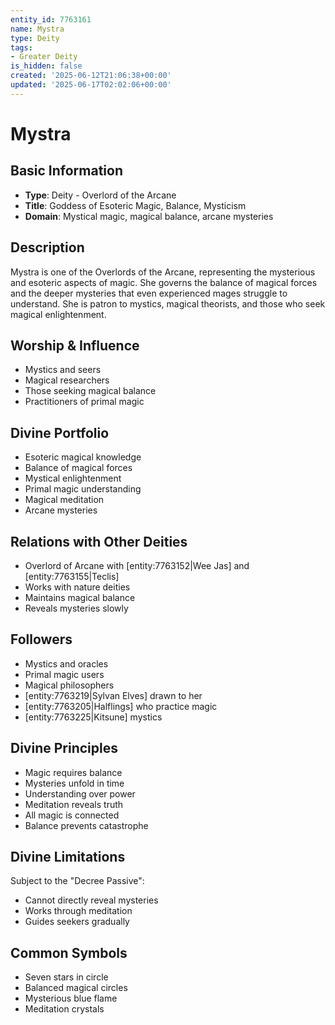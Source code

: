 ```yaml
---
entity_id: 7763161
name: Mystra
type: Deity
tags:
- Greater Deity
is_hidden: false
created: '2025-06-12T21:06:38+00:00'
updated: '2025-06-17T02:02:06+00:00'
---
```


# Mystra

## Basic Information

- **Type**: Deity - Overlord of the Arcane
- **Title**: Goddess of Esoteric Magic, Balance, Mysticism
- **Domain**: Mystical magic, magical balance, arcane mysteries

## Description

Mystra is one of the Overlords of the Arcane, representing the mysterious and esoteric aspects of magic. She governs the balance of magical forces and the deeper mysteries that even experienced mages struggle to understand. She is patron to mystics, magical theorists, and those who seek magical enlightenment.

## Worship & Influence

- Mystics and seers
- Magical researchers
- Those seeking magical balance
- Practitioners of primal magic

## Divine Portfolio

- Esoteric magical knowledge
- Balance of magical forces
- Mystical enlightenment
- Primal magic understanding
- Magical meditation
- Arcane mysteries

## Relations with Other Deities

- Overlord of Arcane with [entity:7763152|Wee Jas] and [entity:7763155|Teclis]
- Works with nature deities
- Maintains magical balance
- Reveals mysteries slowly

## Followers

- Mystics and oracles
- Primal magic users
- Magical philosophers
- [entity:7763219|Sylvan Elves] drawn to her
- [entity:7763205|Halflings] who practice magic
- [entity:7763225|Kitsune] mystics

## Divine Principles

- Magic requires balance
- Mysteries unfold in time
- Understanding over power
- Meditation reveals truth
- All magic is connected
- Balance prevents catastrophe

## Divine Limitations

Subject to the "Decree Passive":

- Cannot directly reveal mysteries
- Works through meditation
- Guides seekers gradually

## Common Symbols

- Seven stars in circle
- Balanced magical circles
- Mysterious blue flame
- Meditation crystals
